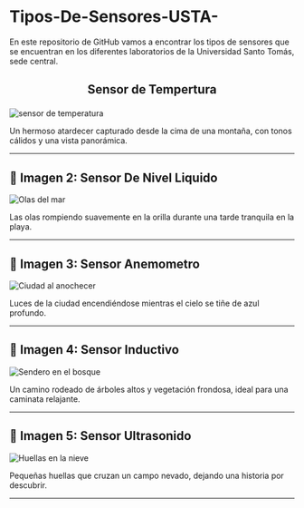 # Tipos-De-Sensores-USTA-
En este repositorio de GitHub vamos a encontrar los tipos de sensores que se encuentran en los diferentes laboratorios de la Universidad Santo Tomás, sede central.
## <h2><p align="center"> <b> Sensor de Tempertura </b> </h2>  
![sensor de temperatura](https://github.com/user-attachments/assets/788b74c3-5fe9-47c7-8d4b-d0c074ac822d)

Un hermoso atardecer capturado desde la cima de una montaña, con tonos cálidos y una vista panorámica.

---

## 🌊 Imagen 2: Sensor De Nivel Liquido

![Olas del mar](./imagenes1/imagen2.jpg)

Las olas rompiendo suavemente en la orilla durante una tarde tranquila en la playa.

---

## 🌆 Imagen 3: Sensor Anemometro

![Ciudad al anochecer](./imagenes1/imagen3.jpg)

Luces de la ciudad encendiéndose mientras el cielo se tiñe de azul profundo.

---

## 🌳 Imagen 4: Sensor Inductivo

![Sendero en el bosque](./imagenes1/imagen4.jpg)

Un camino rodeado de árboles altos y vegetación frondosa, ideal para una caminata relajante.

---

## 🐾 Imagen 5: Sensor Ultrasonido

![Huellas en la nieve](./imagenes1/imagen5.jpg)

Pequeñas huellas que cruzan un campo nevado, dejando una historia por descubrir.

---

